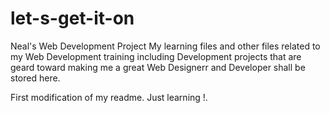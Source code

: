 # let-s-get-it-on
Neal's Web Development Project
My learning files and other files related to my Web Development training including Development projects that are geard toward making me a great Web Designerr and Developer shall be stored here.

First modification of my readme. Just learning !.
